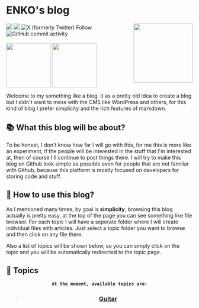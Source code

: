 # ENKO's blog
<img src="https://c.tenor.com/gOP4dRPvzWcAAAAi/angry-mafumafu.gif" align="right" width="160">
<div>
  <img src="https://img.shields.io/github/last-commit/narukoshin/blog">
  <img src="https://img.shields.io/github/contributors/narukoshin/blog">
  <img alt="X (formerly Twitter) Follow" src="https://img.shields.io/twitter/follow/enkosan_p">
  <img alt="GitHub commit activity" src="https://img.shields.io/github/commit-activity/w/narukoshin/blog">
  <br><br>
  <div>
    <a target="_blank" href="https://twitter.com/enkosan_p"><img src="https://media4.giphy.com/media/iFUiSYMNPvIJZDpMKN/giphy.gif?cid=ecf05e471v5jn6vuhczu1tflu2wm7qt11atwybfwcgaqxz38&rid=giphy.gif&ct=s" align="middle" width="120"></a>
    <a target="_blank" href="https://instagram.com/enko.san"><img src="https://media1.giphy.com/media/Wu9Graz2W46frtHFKc/giphy.gif?cid=ecf05e47h46mbuhq40rgevni5rbxgadpw5icrr71vr9nu8d4&rid=giphy.gif&ct=s" align="middle" width="120"></a>
  </div>
</div>


Welcome to my something like a blog. It as a pretty old idea to create a blog but I didn't want to mess with the CMS like WordPress and others, for this kind of blog I prefer simplicity and the rich features of markdown.

## 📚 What this blog will be about?

To be honest, I don't know how far I will go with this, for me this is more like an experiment, if the people will be interested in the stuff that I'm interested at, then of course I'll continue to post things there. I will try to make this blog on Github look simple as possible even for people that are not familiar with Github, because this platform is mostly focused on developers for storing code and stuff.

## 💁 How to use this blog?

As I mentioned many times, by goal is <b>simplicity</b>, browsing this blog actually is pretty easy, at the top of the page you can see something like file browser. For each topic I will have a seperate folder where I will create individual files with articles. Just select a topic folder you want to browse and then click on any file there. 

Also a list of topics will be shown below, so you can simply click on the topic and you will be automatically redirected to the topic page.

## 🎴 Topics

<b><center>

```
At the moment, available topics are:
```



<h3>

> [Guitar](Guitar/readme.md)
</h3>
</center></b>